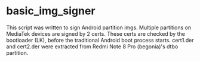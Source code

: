 # basic_img_signer

This script was written to sign Android partition imgs. Multiple partitions on MediaTek devices are signed by 2 certs. These certs are checked by the bootloader (LK), before the traditional Android boot process starts. cert1.der and cert2.der were extracted from Redmi Note 8 Pro (begonia)'s dtbo partition.
